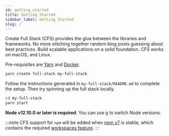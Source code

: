 ```yaml
---
id: getting_started
title: Getting Started
sidebar_label: Getting Started
slug: /
---
```


Create Full Stack (CFS) provides the glue between the libraries and frameworks. No more stitching together random blog posts guessing about best practices. Build scalable applications on a solid foundation. CFS works on macOS, and Linux.

Pre-requisites are [Yarn](https://yarnpkg.com/getting-started/install#global-install) and [Docker](https://docs.docker.com/get-docker/).

```bash
yarn create full-stack my-full-stack
```

Follow the instructions generated in `my-full-stack/README.md` to complete the setup. Then try spinning up the full stack locally.

```bash
cd my-full-stack
yarn start
```

**Node v12.10.0 or later is required**. You can use [n](https://github.com/tj/n) to switch Node versions.

:::note
CFS support for `npm` will be added when [npm v7](https://blog.npmjs.org/post/626173315965468672/npm-v7-series-beta-release-and-semver-major) is stable, which contains the required [workspaces feature](https://github.com/npm/rfcs/blob/latest/accepted/0026-workspaces.md).
:::
